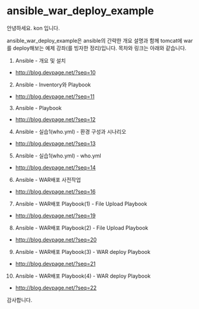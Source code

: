 # ansible_war_deploy_example
안녕하세요. kon 입니다.

ansible_war_deploy_example은 ansible의 간략한 개요 설명과 함께 tomcat에 war를 deploy해보는 예제 강좌(를 빙자한 정리)입니다.
목차와 링크는 아래와 같습니다.

1. Ansible - 개요 및 설치
* http://blog.devpage.net/?seq=10

2. Ansible - Inventory와 Playbook
* http://blog.devpage.net/?seq=11

3. Ansible - Playbook
* http://blog.devpage.net/?seq=12

4. Ansible - 실습1(who.yml) - 환경 구성과 시나리오
* http://blog.devpage.net/?seq=13

5. Ansible - 실습1(who.yml) - who.yml
* http://blog.devpage.net/?seq=14

6. Ansible - WAR배포 사전작업
* http://blog.devpage.net/?seq=16

7. Ansible - WAR배포 Playbook(1) - File Upload Playbook
* http://blog.devpage.net/?seq=19

8. Ansible - WAR배포 Playbook(2) - File Upload Playbook
* http://blog.devpage.net/?seq=20

9. Ansible - WAR배포 Playbook(3) - WAR deploy Playbook
* http://blog.devpage.net/?seq=21

10. Ansible - WAR배포 Playbook(4) - WAR deploy Playbook
* http://blog.devpage.net/?seq=22

감사합니다.